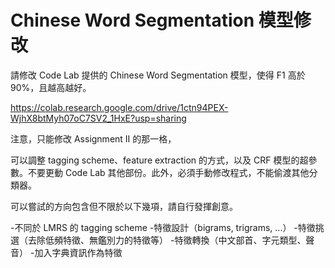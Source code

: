 #  Chinese Word Segmentation 模型修改

請修改 Code Lab 提供的 Chinese Word Segmentation 模型，使得 F1 高於 90%，且越高越好。

https://colab.research.google.com/drive/1ctn94PEX-WjhX8btMyh07oC7SV2_1HxE?usp=sharing

注意，只能修改 Assignment II 的那一格，

可以調整 tagging scheme、feature extraction 的方式，以及 CRF 模型的超參數。不要更動 Code Lab 其他部份。此外，必須手動修改程式，不能偷渡其他分類器。

可以嘗試的方向包含但不限於以下幾項，請自行發揮創意。

-不同於 LMRS 的 tagging scheme
-特徵設計（bigrams, trigrams, ...） 
-特徵挑選（去除低頻特徵、無鑑別力的特徵等）
-特徵轉換（中文部首、字元類型、聲音）
-加入字典資訊作為特徵
